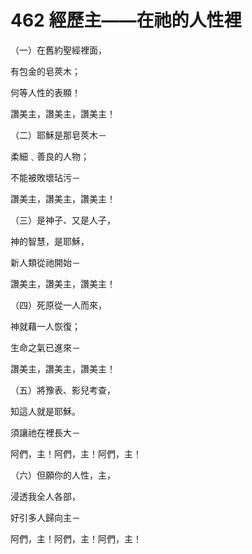 # 462 經歷主——在祂的人性裡

（一）在舊約聖經裡面，

有包金的皂莢木；

何等人性的表顯！

讚美主，讚美主，讚美主！

（二）耶穌是那皂莢木－

柔細﹑善良的人物；

不能被敗壞玷污－

讚美主，讚美主，讚美主！

（三）是神子、又是人子，

神的智慧，是耶穌，

新人類從祂開始－

讚美主，讚美主，讚美主！

（四）死原從一人而來，

神就藉一人恢復；

生命之氣已進來－

讚美主，讚美主，讚美主！

（五）將豫表、影兒考查，

知這人就是耶穌。

須讓祂在裡長大－

阿們，主！阿們，主！阿們，主！

（六）但願你的人性，主，

浸透我全人各部，

好引多人歸向主－

阿們，主！阿們，主！阿們，主！

